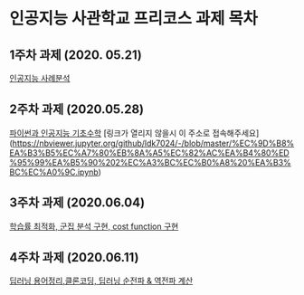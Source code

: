 # 인공지능 사관학교 프리코스 과제 목차

## 1주차 과제 (2020. 05.21)
[인공지능 사례분석](https://github.com/ldk7024/-/blob/master/%EC%9D%B8%EA%B3%B5%EC%A7%80%EB%8A%A5_%EC%82%AC%EA%B4%80%ED%95%99%EA%B5%90_1%EC%A3%BC%EC%B0%A8_%EA%B3%BC%EC%A0%9C.ipynb)
## 2주차 과제 (2020.05.28)
[파이썬과 인공지능 기초수학](https://github.com/ldk7024/-/blob/master/%EC%9D%B8%EA%B3%B5%EC%A7%80%EB%8A%A5%EC%82%AC%EA%B4%80%ED%95%99%EA%B5%90%202%EC%A3%BC%EC%B0%A8%20%EA%B3%BC%EC%A0%9C.ipynb)
[링크가 열리지 않을시 이 주소로 접속해주세요]
(https://nbviewer.jupyter.org/github/ldk7024/-/blob/master/%EC%9D%B8%EA%B3%B5%EC%A7%80%EB%8A%A5%EC%82%AC%EA%B4%80%ED%95%99%EA%B5%90%202%EC%A3%BC%EC%B0%A8%20%EA%B3%BC%EC%A0%9C.ipynb)
## 3주차 과제 (2020.06.04)
[학습률 최적화, 군집 분석 구현, cost function 구현](https://github.com/ldk7024/-/blob/master/%EC%9D%B8%EA%B3%B5%EC%A7%80%EB%8A%A5%20%EC%82%AC%EA%B4%80%ED%95%99%EA%B5%90%203%EC%A3%BC%EC%B0%A8%20%EA%B3%BC%EC%A0%9C.ipynb)
## 4주차 과제 (2020.06.11)
[딥러닝 용어정리,클론코딩, 딥러닝 순전파 & 역전파 계산](https://github.com/ldk7024/-/blob/master/4%EC%A3%BC%EC%B0%A8_%EA%B3%BC%EC%A0%9C.ipynb)
